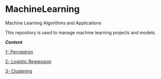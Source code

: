 # MachineLearning
Machine Learning Algorithms and Applications

This repository is used to manage machine learning projects and models. 

***Content***

[1- Perceptron](https://github.com/mateskarayol/MachineLearning/tree/master/1_Perceptron)

[2- Logistic Regression](https://github.com/mateskarayol/MachineLearning/tree/master/2_LogisticRegression)

[3- Clustering](https://github.com/mateskarayol/MachineLearning/tree/master/3_Clustering)
